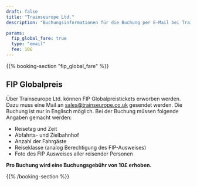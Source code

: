 ```yaml
---
draft: false
title: "Trainseurope Ltd."
description: "Buchungsinformationen für die Buchung per E-Mail bei Trainseurope Ltd."

params:
  fip_global_fare: true
  type: "email"
  fee: 10£
---
```


{{% booking-section "fip_global_fare" %}}

## FIP Globalpreis

Über Trainseurope Ltd. können FIP Globalpreistickets erworben werden. Dazu muss eine Mail an [sales@trainseurope.co.uk](mailto:sales@trainseurope.co.uk) gesendet werden. Die Buchung ist nur in Englisch möglich. Bei der Buchung müssen folgende Angaben gemacht werden:

- Reisetag und Zeit
- Abfahrts- und Zielbahnhof
- Anzahl der Fahrgäste
- Reiseklasse (analog Berechtigung des FIP-Ausweises)
- Foto des FIP Ausweises aller reisender Personen

**Pro Buchung wird eine Buchungsgebühr von 10£ erhoben.**

{{% /booking-section %}}
